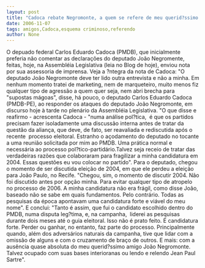 ```yaml
---
layout: post
title: "Cadoca rebate Negromonte, a quem se refere de meu querid?ssimo amigo"
date: 2006-11-07
tags: amigos,Cadoca,esquema criminoso,referendo
author: None
---
```

O depuado federal Carlos Eduardo Cadoca (PMDB), que inicialmente preferia não comentar as declarações do deputado João Negromente, feitas, hoje, na Assembléia Legislativa (leia no Blog de hoje), enviou nota por sua assessoria de imprensa. 
Veja a ?ntegra da nota de Cadoca:
\"O deputado João Negromonte deve ter lido outra entrevista e não a minha. Em nenhum momento tratei de marketing, nem de marqueteiro, muito menos fiz qualquer tipo de agressão a quem quer seja, nem abri brecha para \"supostas mágoas\", disse, há pouco, o deputado Carlos Eduardo Cadoca (PMDB-PE), ao responder os ataques do deputado João Negromonte, em discurso hoje à tarde no plenário da Assembléia Legislativa.
\"O que disse e reafirmo - acrescenta Cadoca - \"numa análise pol?tica, &nbsp;é que os partidos precisam fazer isoladamente uma discussão interna antes de tratar da questão da aliança, que deve, de fato, ser reavaliada e rediscutida após o recente &nbsp;processo eleitoral. Estranho o açodamento do deputado no tocante a uma reunião solicitada por mim ao PMDB. Uma prática normal e necessária ao processo pol?tico-partidário.Talvez seja receio de tratar das verdadeiras razões que colaboraram para fragilizar a minha candidatura em 2004. Essas questões eu vou colocar no partido\". 
Para o deputado, chegou o momento de ser discutida eleição de 2004, em que ele perdeu a eleição para João Paulo, no Recife. \"Chegou, sim, o momento de discutir 2004. Não foi discutido antes por opção minha. Para evitar qualquer tipo de atropelo no processo de 2006. A minha candidatura não era frágil, como disse João, baseado não se sabe em quais fundamentos. Pelo contrário. Todas as pesquisas da época apontavam uma candidatura forte e viável do meu nome\". 
E conclui: \"Tanto é assim, que fui o candidato escolhido dentro do PMDB, numa disputa leg?tima, e, na campanha, &nbsp;liderei as pesquisas durante dois meses até o guia eleitoral. Isso não é prato feito. É candidatura forte. Perder ou ganhar, no entanto, faz parte do processo. Principalmente quando, além dos adversários naturais da campanha, tive que lidar com a omissão de alguns e com o cruzamento de braço de outros. E mais: com a ausência quase absoluta do meu querid?ssimo amigo João Negromonte. Talvez ocupado com suas bases interioranas ou lendo e relendo Jean Paul Sartre\".  
